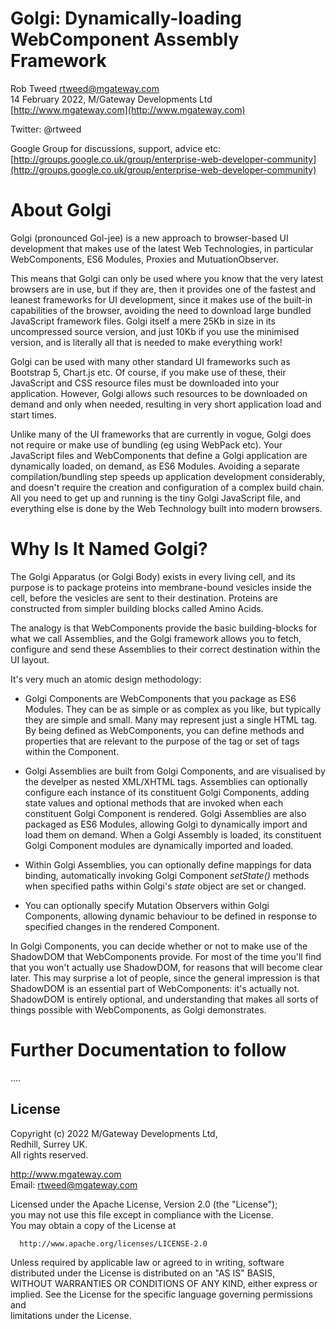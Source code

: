 # Golgi: Dynamically-loading WebComponent Assembly Framework
 
Rob Tweed <rtweed@mgateway.com>  
14 February 2022, M/Gateway Developments Ltd [http://www.mgateway.com](http://www.mgateway.com)  

Twitter: @rtweed

Google Group for discussions, support, advice etc: [http://groups.google.co.uk/group/enterprise-web-developer-community](http://groups.google.co.uk/group/enterprise-web-developer-community)


# About Golgi

Golgi (pronounced Gol-jee) is a new approach to browser-based UI development that
makes use of the latest Web Technologies, in particular WebComponents, ES6 Modules, Proxies and
MutuationObserver.

This means that Golgi can only be used where you know that the very latest browsers
are in use, but if they are, then it provides one of the fastest and leanest frameworks
for UI development, since it makes use of the built-in capabilities of the browser,
avoiding the need to download large bundled JavaScript framework files.  Golgi itself a mere 25Kb 
in size in its uncompressed source version, and just 10Kb if you use the minimised version,
and is literally all that is needed to make everything work!

Golgi can be used with many other standard UI frameworks such as Bootstrap 5, Chart.js etc. Of
course, if you make use of these, their JavaScript and CSS resource files must be downloaded
into your application.  However, Golgi allows such resources to be downloaded on demand and
only when needed, resulting in very short application load and start times.

Unlike many of the UI frameworks that are currently in vogue, Golgi does not require or make use
of bundling (eg using WebPack etc).  Your JavaScript files and WebComponents that define a Golgi
application are dynamically loaded, on demand, as ES6 Modules.  Avoiding a separate compilation/bundling
step speeds up application development considerably, and doesn't require the creation and configuration
of a complex build chain.  All you need to get up and running is the tiny Golgi JavaScript file, and everything else is done by the Web Technology built into modern browsers.

# Why Is It Named Golgi?

The Golgi Apparatus (or Golgi Body) exists in every living cell, 
and its purpose is to package proteins into membrane-bound vesicles inside the cell, before the vesicles are sent to their destination.  Proteins are constructed from simpler building blocks called Amino Acids.

The analogy is that WebComponents provide the basic building-blocks for what we call Assemblies, 
and the Golgi framework allows you to fetch, configure and send these Assemblies to their 
correct destination within the UI layout.

It's very much an atomic design methodology:

- Golgi Components are WebComponents that you package as ES6 Modules.  They can be as simple or as
complex as you like, but typically they are simple and small.  Many may represent just a 
single HTML tag.  By being defined as WebComponents, you can define methods and properties 
that are relevant to the purpose of the tag or set of tags within the Component.

- Golgi Assemblies are built from Golgi Components, and are visualised by the develper as nested 
XML/XHTML tags.  Assemblies can optionally configure each instance of its constituent Golgi 
Components, adding state values and optional methods that are invoked when each constituent 
Golgi Component is rendered.  Golgi Assemblies are also packaged as ES6 Modules, allowing
Golgi to dynamically import and load them on demand.  When a Golgi Assembly is loaded, its
constituent Golgi Component modules are dynamically imported and loaded.

- Within Golgi Assemblies, you can optionally define mappings for data binding, automatically 
invoking Golgi Component *setState()* methods when specified paths within Golgi's *state* object
are set or changed.

- You can optionally specify Mutation Observers within Golgi Components, allowing dynamic
behaviour to be defined in response to specified changes in the rendered Component.

In Golgi Components, you can decide whether or not to make use of the ShadowDOM that WebComponents
provide.  For most of the time you'll find that you won't actually use ShadowDOM, for reasons that
will become clear later.  This may surprise a lot of people, since the general impression is
that ShadowDOM is an essential part of WebComponents: it's actually not.  ShadowDOM is entirely optional,
and understanding that makes all sorts of things possible with WebComponents, as Golgi demonstrates.


# Further Documentation to follow
....


## License

 Copyright (c) 2022 M/Gateway Developments Ltd,                           
 Redhill, Surrey UK.                                                      
 All rights reserved.                                                     
                                                                           
  http://www.mgateway.com                                                  
  Email: rtweed@mgateway.com                                               
                                                                           
                                                                           
  Licensed under the Apache License, Version 2.0 (the "License");          
  you may not use this file except in compliance with the License.         
  You may obtain a copy of the License at                                  
                                                                           
      http://www.apache.org/licenses/LICENSE-2.0                           
                                                                           
  Unless required by applicable law or agreed to in writing, software      
  distributed under the License is distributed on an "AS IS" BASIS,        
  WITHOUT WARRANTIES OR CONDITIONS OF ANY KIND, either express or implied. 
  See the License for the specific language governing permissions and      
   limitations under the License.      
